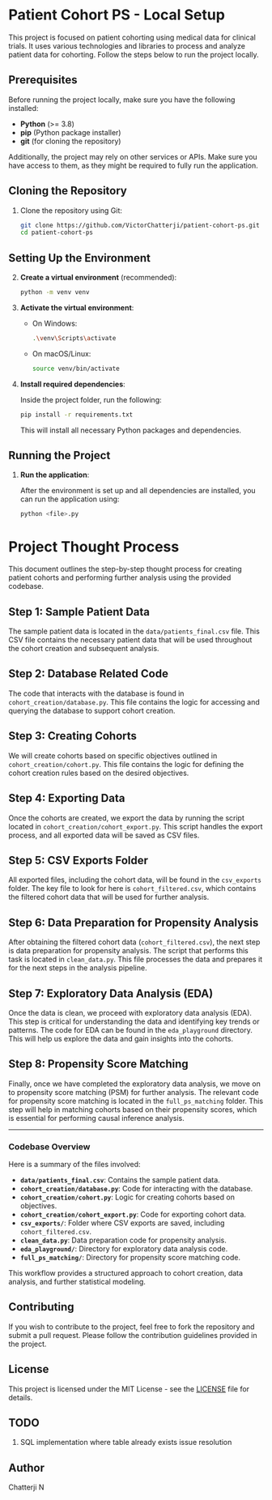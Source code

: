 # Patient Cohort PS - Local Setup

This project is focused on patient cohorting using medical data for clinical trials. It uses various technologies and libraries to process and analyze patient data for cohorting. Follow the steps below to run the project locally.

## Prerequisites

Before running the project locally, make sure you have the following installed:

- **Python** (>= 3.8)
- **pip** (Python package installer)
- **git** (for cloning the repository)

Additionally, the project may rely on other services or APIs. Make sure you have access to them, as they might be required to fully run the application.

## Cloning the Repository

1. Clone the repository using Git:

   ```bash
   git clone https://github.com/VictorChatterji/patient-cohort-ps.git
   cd patient-cohort-ps
   ```

## Setting Up the Environment

2. **Create a virtual environment** (recommended):

   ```bash
   python -m venv venv
   ```

3. **Activate the virtual environment**:
   - On Windows:
     ```bash
     .\venv\Scripts\activate
     ```
   - On macOS/Linux:
     ```bash
     source venv/bin/activate
     ```

4. **Install required dependencies**:

   Inside the project folder, run the following:

   ```bash
   pip install -r requirements.txt
   ```

   This will install all necessary Python packages and dependencies.


## Running the Project

1. **Run the application**:

   After the environment is set up and all dependencies are installed, you can run the application using:

   ```bash
   python <file>.py
   ```



# Project Thought Process

This document outlines the step-by-step thought process for creating patient cohorts and performing further analysis using the provided codebase.

## Step 1: Sample Patient Data

The sample patient data is located in the `data/patients_final.csv` file. This CSV file contains the necessary patient data that will be used throughout the cohort creation and subsequent analysis.

## Step 2: Database Related Code

The code that interacts with the database is found in `cohort_creation/database.py`. This file contains the logic for accessing and querying the database to support cohort creation.

## Step 3: Creating Cohorts

We will create cohorts based on specific objectives outlined in `cohort_creation/cohort.py`. This file contains the logic for defining the cohort creation rules based on the desired objectives. 

## Step 4: Exporting Data

Once the cohorts are created, we export the data by running the script located in `cohort_creation/cohort_export.py`. This script handles the export process, and all exported data will be saved as CSV files.

## Step 5: CSV Exports Folder

All exported files, including the cohort data, will be found in the `csv_exports` folder. The key file to look for here is `cohort_filtered.csv`, which contains the filtered cohort data that will be used for further analysis.

## Step 6: Data Preparation for Propensity Analysis

After obtaining the filtered cohort data (`cohort_filtered.csv`), the next step is data preparation for propensity analysis. The script that performs this task is located in `clean_data.py`. This file processes the data and prepares it for the next steps in the analysis pipeline.

## Step 7: Exploratory Data Analysis (EDA)

Once the data is clean, we proceed with exploratory data analysis (EDA). This step is critical for understanding the data and identifying key trends or patterns. The code for EDA can be found in the `eda_playground` directory. This will help us explore the data and gain insights into the cohorts.

## Step 8: Propensity Score Matching

Finally, once we have completed the exploratory data analysis, we move on to propensity score matching (PSM) for further analysis. The relevant code for propensity score matching is located in the `full_ps_matching` folder. This step will help in matching cohorts based on their propensity scores, which is essential for performing causal inference analysis.

---

### Codebase Overview

Here is a summary of the files involved:

- **`data/patients_final.csv`**: Contains the sample patient data.
- **`cohort_creation/database.py`**: Code for interacting with the database.
- **`cohort_creation/cohort.py`**: Logic for creating cohorts based on objectives.
- **`cohort_creation/cohort_export.py`**: Code for exporting cohort data.
- **`csv_exports/`**: Folder where CSV exports are saved, including `cohort_filtered.csv`.
- **`clean_data.py`**: Data preparation code for propensity analysis.
- **`eda_playground/`**: Directory for exploratory data analysis code.
- **`full_ps_matching/`**: Directory for propensity score matching code.

This workflow provides a structured approach to cohort creation, data analysis, and further statistical modeling.



## Contributing

If you wish to contribute to the project, feel free to fork the repository and submit a pull request. Please follow the contribution guidelines provided in the project.

## License

This project is licensed under the MIT License - see the [LICENSE](LICENSE) file for details.


## TODO

1. SQL implementation where table already exists issue resolution

## Author
Chatterji N

